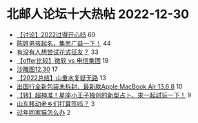 # 北邮人论坛十大热帖 2022-12-30

- [【讨论】2022过得开心吗](https://bbs.byr.cn/article/Feeling/3197455) 69
- [陈姓男孩起名，集思广益一下！](https://bbs.byr.cn/article/Talking/6376500) 44
- [有没有人想尝试花式征友？](https://bbs.byr.cn/article/Friends/2034569) 33
- [【offer比较】微软 vs 电信集团](https://bbs.byr.cn/article/Job/2180912) 19
- [沙雕图12.30](https://bbs.byr.cn/article/Picture/3335250) 17
- [【2022总结】山重水复疑无路](https://bbs.byr.cn/article/WorkLife/1194259) 13
- [出国行全新包装未拆封，最新款Apple MacBook Air 13.6 8](https://bbs.byr.cn/article/Notebook/183408) 10
- [【转】超神准！星座小王子独创的新型占卜、來一起試玩一下！](https://bbs.byr.cn/article/Constellations/326533) 9
- [山东移动老乡们打算签吗？](https://bbs.byr.cn/article/Shandong/423602) 3
- [过年回家猫怎么办](https://bbs.byr.cn/article/Pet/156913) 2


